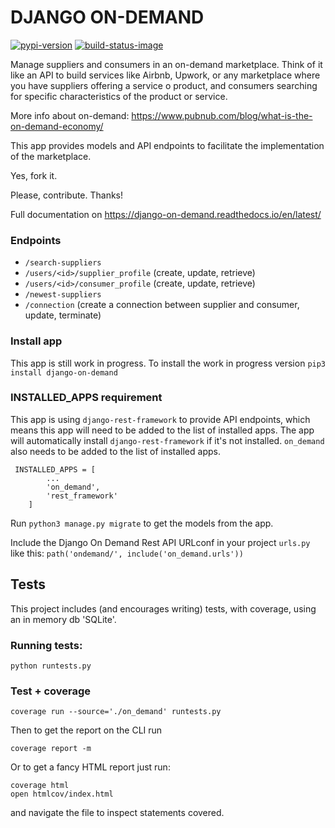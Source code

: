 # DJANGO ON-DEMAND

[![pypi-version]][pypi]
[![build-status-image]][travis]

[pypi-version]: https://img.shields.io/pypi/v/django-on-demand.svg
[pypi]: https://pypi.org/project/django-on-demand/
[build-status-image]: https://travis-ci.org/piraidev/django-on-demand.svg?branch=master
[travis]: https://travis-ci.org/piraidev/django-on-demand

Manage suppliers and consumers in an on-demand marketplace. 
Think of it like an API to build services like Airbnb, Upwork, or any marketplace where you have suppliers offering a service o product, and consumers searching for specific characteristics of the product or service.

More info about on-demand: https://www.pubnub.com/blog/what-is-the-on-demand-economy/

This app provides models and API endpoints to facilitate the implementation of the marketplace.


Yes, fork it.

Please, contribute.
Thanks!

Full documentation on https://django-on-demand.readthedocs.io/en/latest/

### Endpoints


* ``/search-suppliers``
* ``/users/<id>/supplier_profile`` (create, update, retrieve)
* ``/users/<id>/consumer_profile`` (create, update, retrieve)
* ``/newest-suppliers``
* ``/connection`` (create a connection between supplier and consumer, update, terminate)


### Install app
This app is still work in progress. To install the work in progress version 
`pip3 install django-on-demand`

### INSTALLED_APPS requirement
This app is using `django-rest-framework` to provide API endpoints, which means this app will need to be added to the list of installed apps.
The app will automatically install `django-rest-framework` if it's not installed.
`on_demand` also needs to be added to the list of installed apps.
```
 INSTALLED_APPS = [
        ...
        'on_demand',
        'rest_framework'
    ]
```

Run `python3 manage.py migrate` to get the models from the app.

Include the Django On Demand Rest API URLconf in your project `urls.py` like this: `path('ondemand/', include('on_demand.urls'))`

## Tests

This project includes (and encourages writing) tests, with coverage, using an in memory db 'SQLite'.

### Running tests:
```
python runtests.py 
````

### Test + coverage
```
coverage run --source='./on_demand' runtests.py
```

Then to get the report on the CLI run
```
coverage report -m
```

Or to get a fancy HTML report just run:
```
coverage html
open htmlcov/index.html
```
and navigate the file to inspect statements covered.